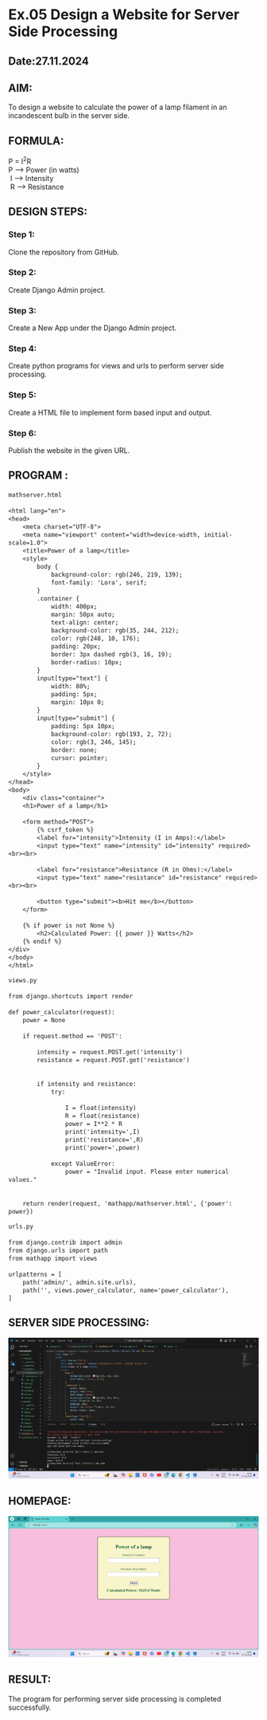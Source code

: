 # Ex.05 Design a Website for Server Side Processing
## Date:27.11.2024

## AIM:
 To design a website to calculate the power of a lamp filament in an incandescent bulb in the server side. 


## FORMULA:
P = I<sup>2</sup>R
<br> P --> Power (in watts)
<br> I --> Intensity
<br> R --> Resistance

## DESIGN STEPS:

### Step 1:
Clone the repository from GitHub.

### Step 2:
Create Django Admin project.

### Step 3:
Create a New App under the Django Admin project.

### Step 4:
Create python programs for views and urls to perform server side processing.

### Step 5:
Create a HTML file to implement form based input and output.

### Step 6:
Publish the website in the given URL.

## PROGRAM :
```
mathserver.html

<html lang="en">
<head>
    <meta charset="UTF-8">
    <meta name="viewport" content="width=device-width, initial-scale=1.0">
    <title>Power of a lamp</title>
    <style>
        body {
            background-color: rgb(246, 219, 139);
            font-family: 'Lora', serif;
        }
        .container {
            width: 400px;
            margin: 50px auto;
            text-align: center;
            background-color: rgb(35, 244, 212);
            color: rgb(248, 10, 176);
            padding: 20px;
            border: 3px dashed rgb(3, 16, 19);
            border-radius: 10px;
        }
        input[type="text"] {
            width: 80%;
            padding: 5px;
            margin: 10px 0;
        }
        input[type="submit"] {
            padding: 5px 10px;
            background-color: rgb(193, 2, 72);
            color: rgb(3, 246, 145);
            border: none;
            cursor: pointer;
        }
    </style>
</head>
<body>
    <div class="container">
    <h1>Power of a lamp</h1>

    <form method="POST">
        {% csrf_token %}
        <label for="intensity">Intensity (I in Amps):</label>
        <input type="text" name="intensity" id="intensity" required><br><br>

        <label for="resistance">Resistance (R in Ohms):</label>
        <input type="text" name="resistance" id="resistance" required><br><br>

        <button type="submit"><b>Hit me</b></button>
    </form>

    {% if power is not None %}
        <h2>Calculated Power: {{ power }} Watts</h2>
    {% endif %}
</div>
</body>
</html>
```
```
views.py

from django.shortcuts import render

def power_calculator(request):
    power = None  

    if request.method == 'POST':
        
        intensity = request.POST.get('intensity')
        resistance = request.POST.get('resistance')

        
        if intensity and resistance:
            try:
            
                I = float(intensity)
                R = float(resistance)
                power = I**2 * R
                print('intensity=',I)
                print('resistance=',R)
                print('power=',power)  

            except ValueError:
                power = "Invalid input. Please enter numerical values."

    
    return render(request, 'mathapp/mathserver.html', {'power': power})

```
```
urls.py

from django.contrib import admin
from django.urls import path
from mathapp import views

urlpatterns = [
    path('admin/', admin.site.urls),
    path('', views.power_calculator, name='power_calculator'),  
]
```
## SERVER SIDE PROCESSING:
![alt text](<Screenshot 2024-11-27 184805.png>)

## HOMEPAGE:
![alt text](<Screenshot 2024-11-27 184745.png>)

## RESULT:
The program for performing server side processing is completed successfully.
